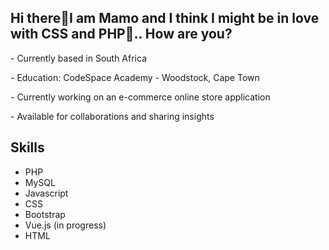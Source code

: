 <h2>Hi there👋I am Mamo and I think I might be in love with CSS and PHP👀.. How are you?</h2>
<p> - Currently based in South Africa</p>
<p> - Education: CodeSpace Academy - Woodstock, Cape Town </p>
<p> - Currently working on an e-commerce online store application</p>
<p> - Available for collaborations and sharing insights</p>

<h2>Skills</h2>
<ul>
 <li>PHP</li>
 <li>MySQL </li>
<li>Javascript </li>
<li> CSS</li>
<li> Bootstrap </li>
 <li> Vue.js (in progress) </li>
<li>HTML</li>
</ul>

